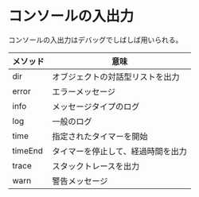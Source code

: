 # コンソールの入出力

コンソールの入出力はデバッグでしばしば用いられる。

|メソッド|意味|
|---|---|
|dir|オブジェクトの対話型リストを出力|
|error|エラーメッセージ|
|info|メッセージタイプのログ|
|log|一般のログ|
|time|指定されたタイマーを開始|
|timeEnd|タイマーを停止して、経過時間を出力|
|trace|スタックトレースを出力|
|warn|警告メッセージ|

